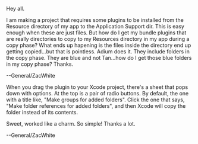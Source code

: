 Hey all.

I am making a project that requires some plugins to be installed from the Resource directory of my app to the Application Support dir. This is easy enough when these are just files. But how do I get my bundle plugins that are really directories to copy to my Resources directory in my app during a copy phase? What ends up hapening is the files inside the directory end up getting copied...but that is pointless. Adium does it. They include folders in the copy phase. They are blue and not Tan...how do I get those blue folders in my copy phase? Thanks.

--General/ZacWhite

When you drag the plugin to your Xcode project, there's a sheet that pops down with options. At the top is a pair of radio buttons. By default, the one with a title like, "Make groups for added folders". Click the one that says, "Make folder references for added folders", and then Xcode will copy the folder instead of its contents.

Sweet, worked like a charm. So simple! Thanks a lot.

--General/ZacWhite